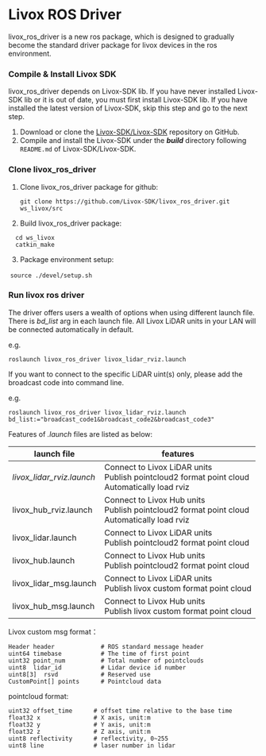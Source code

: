 # Livox ROS Driver

livox_ros_driver is a new ros package, which is designed to gradually become the standard driver package for livox devices in the ros environment.

### Compile & Install Livox SDK

livox_ros_driver depends on Livox-SDK lib. If you have never installed Livox-SDK lib or it is out of date, you must first install Livox-SDK lib. If you have installed the latest version of Livox-SDK, skip this step and go to the next step.

1. Download or clone the [Livox-SDK/Livox-SDK](https://github.com/Livox-SDK/Livox-SDK/) repository on GitHub.
2. Compile and install the Livox-SDK under the ***build*** directory following `README.md` of Livox-SDK/Livox-SDK.

### Clone livox_ros_driver

1. Clone livox_ros_driver package for github:

   `git clone https://github.com/Livox-SDK/livox_ros_driver.git ws_livox/src`

2. Build livox_ros_driver package:

```
  cd ws_livox
  catkin_make
```

3. Package environment setup:

​        `source ./devel/setup.sh`

### Run livox ros driver

The driver offers users a wealth of options when using different launch file. There is *bd_list* arg in each launch file. All Livox LiDAR units in your LAN will be connected automatically in default.

e.g.

```
roslaunch livox_ros_driver livox_lidar_rviz.launch
```

If you want to connect to the specific LiDAR uint(s) only, please add the broadcast code into command line. 

e.g.

```
roslaunch livox_ros_driver livox_lidar_rviz.launch bd_list:="broadcast_code1&broadcast_code2&broadcast_code3"
```

Features of *.launch* files are listed as below:

| launch file               | features                                                     |
| ------------------------- | ------------------------------------------------------------ |
| *livox_lidar_rviz.launch* | Connect to Livox LiDAR units<br/>Publish pointcloud2 format point cloud<br/>Automatically load rviz |
| livox_hub_rviz.launch     | Connect to Livox Hub units<br/>Publish pointcloud2 format point cloud<br />Automatically load rviz |
| livox_lidar.launch        | Connect to Livox LiDAR units<br />Publish pointcloud2 format point cloud |
| livox_hub.launch          | Connect to Livox Hub units<br />Publish pointcloud2 format point cloud |
| livox_lidar_msg.launch    | Connect to Livox LiDAR units<br />Publish livox custom format point cloud |
| livox_hub_msg.launch      | Connect to Livox Hub units<br />Publish livox custom format point cloud |

Livox custom msg format：

```
Header header             # ROS standard message header
uint64 timebase           # The time of first point
uint32 point_num          # Total number of pointclouds
uint8  lidar_id           # Lidar device id number
uint8[3]  rsvd            # Reserved use
CustomPoint[] points      # Pointcloud data
```
pointcloud format:
```
uint32 offset_time      # offset time relative to the base time
float32 x               # X axis, unit:m
float32 y               # Y axis, unit:m
float32 z               # Z axis, unit:m
uint8 reflectivity      # reflectivity, 0~255
uint8 line              # laser number in lidar
```
